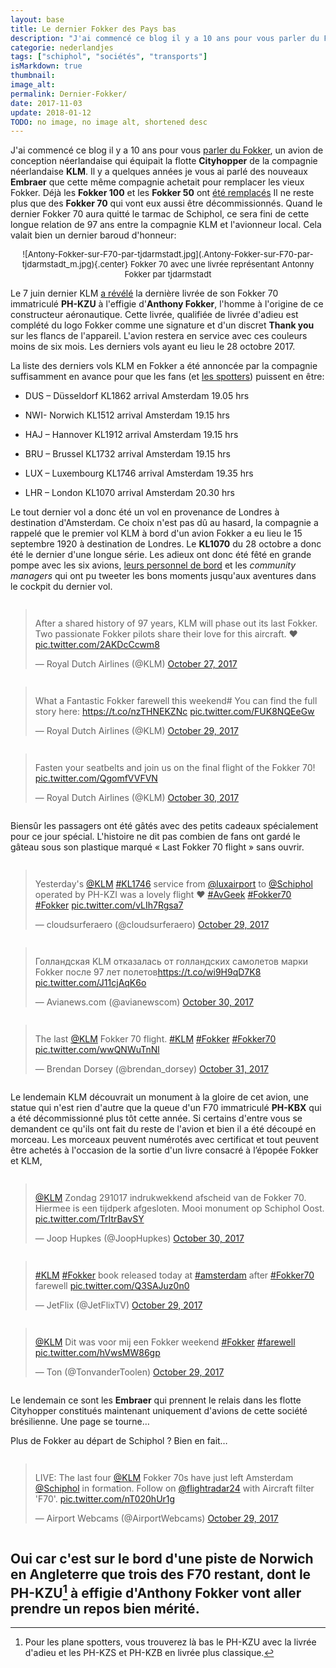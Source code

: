 ```yaml
---
layout: base
title: Le dernier Fokker des Pays bas
description: "J'ai commencé ce blog il y a 10 ans pour vous parler du Fokker, un avion de conception néerlandaise qui équipait la flotte Cityhopper de la compagnie néerla"
categorie: nederlandjes
tags: ["schiphol", "sociétés", "transports"]
isMarkdown: true
thumbnail: 
image_alt: 
permalink: Dernier-Fokker/
date: 2017-11-03
update: 2018-01-12
TODO: no image, no image alt, shortened desc
---
```


J'ai commencé ce blog il y a 10 ans pour vous [parler du Fokker](/hier-en-fokker), un avion de conception néerlandaise qui équipait la flotte **Cityhopper** de la compagnie néerlandaise **KLM**. Il y a quelques années je vous ai parlé des nouveaux **Embraer** que cette même compagnie achetait pour remplacer les vieux Fokker. Déjà les **Fokker 100** et les **Fokker 50** ont [été remplacés](/pas-hier-pas-en-fokker) Il ne reste plus que des **Fokker 70** qui vont eux aussi être décommissionnés. Quand le dernier Fokker 70 aura quitté le tarmac de Schiphol, ce sera fini de cette longue relation de 97 ans entre la compagnie KLM et l'avionneur local. Cela valait bien un dernier baroud d'honneur:

<!-- HTML -->
<div style="text-align:center; margin: auto; font-size:small;">
<!-- / HTML -->
![Antony-Fokker-sur-F70-par-tjdarmstadt.jpg](.Antony-Fokker-sur-F70-par-tjdarmstadt_m.jpg){.center}
Fokker 70 avec une livrée représentant Antonny Fokker par tjdarmstadt
<!-- HTML -->
</div>
<!-- / HTML -->

Le 7 juin dernier KLM [a révélé](http://news.klm.com/portrait-of-anthony-fokker-to-adorn-fokker-70-tail/) la dernière livrée de son Fokker 70 immatriculé **PH-KZU** à l'effigie d'**Anthony Fokker**, l'homme à l'origine de ce constructeur aéronautique. Cette livrée, qualifiée de livrée d'adieu est complété du logo Fokker comme une signature et d'un discret **Thank you** sur les flancs de l'appareil. L'avion restera en service avec ces couleurs moins de six mois. Les derniers vols ayant eu lieu le 28 octobre 2017.

La liste des derniers vols KLM en Fokker a été annoncée par la compagnie suffisamment en avance pour que les fans (et [les spotters](/vliegtuigspotters)) puissent en être:

- DUS – Düsseldorf KL1862 arrival Amsterdam 19.05 hrs

- NWI- Norwich KL1512 arrival Amsterdam 19.15 hrs

- HAJ – Hannover KL1912 arrival Amsterdam 19.15 hrs

- BRU – Brussel KL1732 arrival Amsterdam 19.15 hrs

- LUX – Luxembourg KL1746 arrival Amsterdam 19.35 hrs

- LHR – London KL1070 arrival Amsterdam 20.30 hrs


Le tout dernier vol a donc été un vol en provenance de Londres à destination d'Amsterdam. Ce choix n'est pas dû au hasard, la compagnie a rappelé que le premier vol KLM à bord d'un avion Fokker a eu lieu le 15 septembre 1920 à destination de Londres. Le **KL1070** du 28 octobre a donc été le dernier d'une longue série. Les adieux ont donc été fêté en grande pompe avec les six avions, [leurs personnel de bord](https://blog.klm.com/our-fokkers-a-fleet-full-of-memories/) et les *community managers* qui ont pu tweeter les bons moments jusqu'aux aventures dans le cockpit du dernier vol.

<!-- HTML -->
<div style="display: flex; align-items: center; flex-direction: column;">
<blockquote class="twitter-tweet" data-lang="en"><p lang="en" dir="ltr">After a shared history of 97 years, KLM will phase out its last Fokker. Two passionate Fokker pilots share their love for this aircraft. ♥ <a href="https://t.co/2AKDcCcwm8">pic.twitter.com/2AKDcCcwm8</a></p>&mdash; Royal Dutch Airlines (@KLM) <a href="https://twitter.com/KLM/status/923831217996386304?ref_src=twsrc%5Etfw">October 27, 2017</a></blockquote>
<script async src="https://platform.twitter.com/widgets.js" charset="utf-8"></script>
</div>

<div style="display: flex; align-items: center; flex-direction: column;">
<blockquote class="twitter-tweet" data-lang="en"><p lang="en" dir="ltr">What a Fantastic Fokker farewell this weekend# You can find the full story here: <a href="https://t.co/nzTHNEKZNc">https://t.co/nzTHNEKZNc</a> <a href="https://t.co/FUK8NQEeGw">pic.twitter.com/FUK8NQEeGw</a></p>&mdash; Royal Dutch Airlines (@KLM) <a href="https://twitter.com/KLM/status/924688978112106499?ref_src=twsrc%5Etfw">October 29, 2017</a></blockquote>
<script async src="https://platform.twitter.com/widgets.js" charset="utf-8"></script>
</div>

<div style="display: flex; align-items: center; flex-direction: column;">
<blockquote class="twitter-tweet" data-lang="en"><p lang="en" dir="ltr">Fasten your seatbelts and join us on the final flight of the Fokker 70! <a href="https://t.co/QgomfVVFVN">pic.twitter.com/QgomfVVFVN</a></p>&mdash; Royal Dutch Airlines (@KLM) <a href="https://twitter.com/KLM/status/925010910502060032?ref_src=twsrc%5Etfw">October 30, 2017</a></blockquote>
<script async src="https://platform.twitter.com/widgets.js" charset="utf-8"></script>
</div>
<!-- / HTML -->

Biensûr les passagers ont été gâtés avec des petits cadeaux spécialement pour ce jour spécial. L'histoire ne dit pas combien de fans ont gardé le gâteau sous son plastique marqué « Last Fokker 70 flight » sans ouvrir.

<!-- HTML -->
<div style="display: flex; align-items: center; flex-direction: column;">
<blockquote class="twitter-tweet" data-lang="en"><p lang="en" dir="ltr">Yesterday&#39;s <a href="https://twitter.com/KLM?ref_src=twsrc%5Etfw">@KLM</a> <a href="https://twitter.com/hashtag/KL1746?src=hash&amp;ref_src=twsrc%5Etfw">#KL1746</a> service from <a href="https://twitter.com/luxairport?ref_src=twsrc%5Etfw">@luxairport</a> to <a href="https://twitter.com/Schiphol?ref_src=twsrc%5Etfw">@Schiphol</a> operated by PH-KZI was a lovely flight ♥ <a href="https://twitter.com/hashtag/AvGeek?src=hash&amp;ref_src=twsrc%5Etfw">#AvGeek</a> <a href="https://twitter.com/hashtag/Fokker70?src=hash&amp;ref_src=twsrc%5Etfw">#Fokker70</a> <a href="https://twitter.com/hashtag/Fokker?src=hash&amp;ref_src=twsrc%5Etfw">#Fokker</a> <a href="https://t.co/vLIh7Rgsa7">pic.twitter.com/vLIh7Rgsa7</a></p>&mdash; cloudsurferaero (@cloudsurferaero) <a href="https://twitter.com/cloudsurferaero/status/924558245255090177?ref_src=twsrc%5Etfw">October 29, 2017</a></blockquote>
<script async src="https://platform.twitter.com/widgets.js" charset="utf-8"></script>
</div>
<!-- / HTML -->
<!-- HTML -->
<div style="display: flex; align-items: center; flex-direction: column;">
<blockquote class="twitter-tweet" data-lang="en"><p lang="ru" dir="ltr">Голландская KLM отказалась от голландских самолетов марки Fokker после 97 лет полетов<a href="https://t.co/wi9H9qD7K8">https://t.co/wi9H9qD7K8</a> <a href="https://t.co/J11cjAqK6o">pic.twitter.com/J11cjAqK6o</a></p>&mdash; Avianews.com (@avianewscom) <a href="https://twitter.com/avianewscom/status/925062138770665473?ref_src=twsrc%5Etfw">October 30, 2017</a></blockquote>
<script async src="https://platform.twitter.com/widgets.js" charset="utf-8"></script>
</div>
<div style="display: flex; align-items: center; flex-direction: column;">
<blockquote class="twitter-tweet" data-lang="en"><p lang="da" dir="ltr">The last <a href="https://twitter.com/KLM?ref_src=twsrc%5Etfw">@KLM</a> Fokker 70 flight. <a href="https://twitter.com/hashtag/KLM?src=hash&amp;ref_src=twsrc%5Etfw">#KLM</a> <a href="https://twitter.com/hashtag/Fokker?src=hash&amp;ref_src=twsrc%5Etfw">#Fokker</a> <a href="https://twitter.com/hashtag/Fokker70?src=hash&amp;ref_src=twsrc%5Etfw">#Fokker70</a> <a href="https://t.co/wwQNWuTnNl">pic.twitter.com/wwQNWuTnNl</a></p>&mdash; Brendan Dorsey (@brendan_dorsey) <a href="https://twitter.com/brendan_dorsey/status/925420177830940672?ref_src=twsrc%5Etfw">October 31, 2017</a></blockquote>
<script async src="https://platform.twitter.com/widgets.js" charset="utf-8"></script>
</div>
<!-- / HTML -->

Le lendemain KLM découvrait un monument à la gloire de cet avion, une statue qui n'est rien d'autre que la queue d'un F70 immatriculé **PH-KBX** qui a été décommissionné plus tôt cette année. Si certains d'entre vous se demandent ce qu'ils ont fait du reste de l'avion et bien il a été découpé en morceau. Les morceaux peuvent numérotés avec certificat et tout peuvent être  achetés à l'occasion de la sortie d'un livre consacré à l’épopée Fokker et KLM,

<!-- HTML -->
<div style="display: flex; align-items: center; flex-direction: column;">
<blockquote class="twitter-tweet" data-lang="en"><p lang="nl" dir="ltr"><a href="https://twitter.com/KLM?ref_src=twsrc%5Etfw">@KLM</a> Zondag 291017 indrukwekkend afscheid van de Fokker 70. Hiermee is een tijdperk afgesloten. Mooi monument op Schiphol Oost. <a href="https://t.co/TrItrBavSY">pic.twitter.com/TrItrBavSY</a></p>&mdash; Joop Hupkes (@JoopHupkes) <a href="https://twitter.com/JoopHupkes/status/925114569785331712?ref_src=twsrc%5Etfw">October 30, 2017</a></blockquote>
<script async src="https://platform.twitter.com/widgets.js" charset="utf-8"></script>

</div>
<div style="display: flex; align-items: center; flex-direction: column;">
<blockquote class="twitter-tweet" data-lang="en"><p lang="en" dir="ltr"><a href="https://twitter.com/hashtag/KLM?src=hash&amp;ref_src=twsrc%5Etfw">#KLM</a> <a href="https://twitter.com/hashtag/Fokker?src=hash&amp;ref_src=twsrc%5Etfw">#Fokker</a> book released today at <a href="https://twitter.com/hashtag/amsterdam?src=hash&amp;ref_src=twsrc%5Etfw">#amsterdam</a> after <a href="https://twitter.com/hashtag/Fokker70?src=hash&amp;ref_src=twsrc%5Etfw">#Fokker70</a> farewell <a href="https://t.co/Q3SAJuz0n0">pic.twitter.com/Q3SAJuz0n0</a></p>&mdash; JetFlix (@JetFlixTV) <a href="https://twitter.com/JetFlixTV/status/924599424357191681?ref_src=twsrc%5Etfw">October 29, 2017</a></blockquote>
<script async src="https://platform.twitter.com/widgets.js" charset="utf-8"></script>

<blockquote class="twitter-tweet" data-lang="en"><p lang="nl" dir="ltr"><a href="https://twitter.com/KLM?ref_src=twsrc%5Etfw">@KLM</a> Dit was voor mij een Fokker weekend <a href="https://twitter.com/hashtag/Fokker?src=hash&amp;ref_src=twsrc%5Etfw">#Fokker</a> <a href="https://twitter.com/hashtag/farewell?src=hash&amp;ref_src=twsrc%5Etfw">#farewell</a> <a href="https://t.co/hVwsMW86gp">pic.twitter.com/hVwsMW86gp</a></p>&mdash; Ton (@TonvanderToolen) <a href="https://twitter.com/TonvanderToolen/status/924693179865096193?ref_src=twsrc%5Etfw">October 29, 2017</a></blockquote>
<script async src="https://platform.twitter.com/widgets.js" charset="utf-8"></script>

</div>
<!-- / HTML -->

Le lendemain ce sont les **Embraer** qui prennent le relais dans les flotte Cityhopper constitués maintenant uniquement d'avions de cette société brésilienne. Une page se tourne…

Plus de Fokker au départ de Schiphol ? Bien en fait…
<!-- HTML -->
<div style="display: flex; align-items: center; flex-direction: column;">
<blockquote class="twitter-tweet" data-lang="en"><p lang="en" dir="ltr">LIVE: The last four <a href="https://twitter.com/KLM?ref_src=twsrc%5Etfw">@KLM</a> Fokker 70s have just left Amsterdam <a href="https://twitter.com/Schiphol?ref_src=twsrc%5Etfw">@Schiphol</a> in formation. Follow on <a href="https://twitter.com/flightradar24?ref_src=twsrc%5Etfw">@flightradar24</a> with Aircraft filter &#39;F70&#39;. <a href="https://t.co/nT020hUr1g">pic.twitter.com/nT020hUr1g</a></p>&mdash; Airport Webcams (@AirportWebcams) <a href="https://twitter.com/AirportWebcams/status/924577074488193025?ref_src=twsrc%5Etfw">October 29, 2017</a></blockquote>
<script async src="https://platform.twitter.com/widgets.js" charset="utf-8"></script>
</div>
<!-- / HTML -->

Oui car c'est sur le bord d'une piste de Norwich en Angleterre que trois des F70 restant, dont le PH-KZU[^1] à effigie d'Anthony Fokker vont aller prendre un repos bien mérité.
---
[^1]: Pour les plane spotters, vous trouverez là bas le PH-KZU avec la livrée d'adieu et les PH-KZS et PH-KZB en livrée plus classique.
<!-- post notes:
https://worldairlinenews.com/2017/09/14/klm-announces-the-last-fokker-70-flights/ 

https://commons.wikimedia.org/wiki/Category:Anthony_Fokker 
https://commons.wikimedia.org/wiki/File:KLM_CityHopper_F-28-4000_PH-CHF_at_LHR_(23450245914).jpg 
https://www.flickr.com/search/?text=ANTHONY%20FOKKER%20KLM&license=2%2C3%2C4%2C5%2C6%2C9 
et l'avion du gov
https://www.flickr.com/photos/108177986@N05/33438488911/ 
https://blog.klm.com/insta-inspiration-october-celebrate-good-times/?WT.mc_id=C_WW_SocialCampaign_Twitter_Editorial_BlogInstagram_blog_null 
www.flightglobal.com/news/articles/pictures-retirement-of-klm-fokker-ends-era-that-be-442696/ 
http://aviationforall.proboards.com/thread/9497/klm-fokker-come-norwich-retirement?page=1
--->
